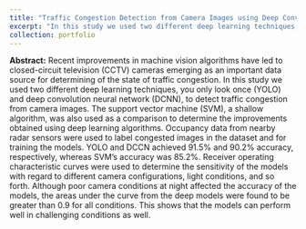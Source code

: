 ```yaml
---
title: "Traffic Congestion Detection from Camera Images using Deep Convolution Neural Networks"
excerpt: "In this study we used two different deep learning techniques, you only look once (YOLO) and deep convolution neural network (DCNN), and a shallow algorithm, support vector machine (SVM), to detect traffic congestion from camera images. YOLO and DCCN achieved 91.5% and 90.2% accuracy, respectively, whereas SVM’s accuracy was 85.2%. <br/><img src='/images/trr-congestion.jpg'>"
collection: portfolio
---
```


**Abstract:** Recent improvements in machine vision algorithms have led to closed-circuit television (CCTV) cameras emerging as an important data source for determining of the state of traffic congestion. In this study we used two different deep learning techniques, you only look once (YOLO) and deep convolution neural network (DCNN), to detect traffic congestion from camera images. The support vector machine (SVM), a shallow algorithm, was also used as a comparison to determine the improvements obtained using deep learning algorithms. Occupancy data from nearby radar sensors were used to label congested images in the dataset and for training the models. YOLO and DCCN achieved 91.5% and 90.2% accuracy, respectively, whereas SVM’s accuracy was 85.2%. Receiver operating characteristic curves were used to determine the sensitivity of the models with regard to different camera configurations, light conditions, and so forth. Although poor camera conditions at night affected the accuracy of the models, the areas under the curve from the deep models were found to be greater than 0.9 for all conditions. This shows that the models can perform well in challenging conditions as well.
